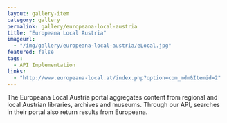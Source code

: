 ```yaml
---
layout: gallery-item
category: gallery
permalink: gallery/europeana-local-austria
title: "Europeana Local Austria"
imageurl:
  - "/img/gallery/europeana-local-austria/eLocal.jpg"
featured: false
tags: 
  - API Implementation
links:
  - "http://www.europeana-local.at/index.php?option=com_mdm&Itemid=2"
---
```


The Europeana Local Austria portal aggregates content from regional and local Austrian libraries, archives and museums. Through our API, searches in their portal also return results from Europeana.